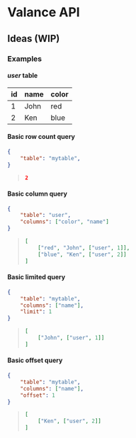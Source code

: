 # Valance API

## Ideas (WIP)

### Examples

#### *user* table

| id | name | color |
| -- | ---- | ----- |
| 1  | John | red   |
| 2  | Ken  | blue  |

#### Basic row count query

```json
{
    "table": "mytable",
}
```
> ```json
> 2
> ```

#### Basic column query

```json
{
    "table": "user",
    "columns": ["color", "name"]
}
```
> ```json
> [
>     ["red", "John", ["user", 1]],
>     ["blue", "Ken", ["user", 2]]
> ]
> ```

#### Basic limited query

```json
{
    "table": "mytable",
    "columns": ["name"],
    "limit": 1
}
```
> ```json
> [
>     ["John", ["user", 1]]
> ]
> ```

#### Basic offset query

```json
{
    "table": "mytable",
    "columns": ["name"],
    "offset": 1
}
```
> ```json
> [
>     ["Ken", ["user", 2]]
> ]
> ```
